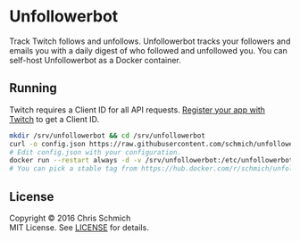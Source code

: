 # Unfollowerbot

Track Twitch follows and unfollows. Unfollowerbot tracks your followers and emails you with a daily digest of who followed and unfollowed you. You can self-host Unfollowerbot as a Docker container.

## Running

Twitch requires a Client ID for all API requests. [Register your app with Twitch](https://www.twitch.tv/kraken/oauth2/clients/new) to get a Client ID.

```bash
mkdir /srv/unfollowerbot && cd /srv/unfollowerbot
curl -o config.json https://raw.githubusercontent.com/schmich/unfollowerbot/master/config.json.tpl
# Edit config.json with your configuration.
docker run --restart always -d -v /srv/unfollowerbot:/etc/unfollowerbot:ro schmich/unfollowerbot:latest
# You can pick a stable tag from https://hub.docker.com/r/schmich/unfollowerbot/tags
```

## License

Copyright &copy; 2016 Chris Schmich  
MIT License. See [LICENSE](LICENSE) for details.
